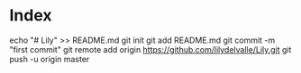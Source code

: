 # Index
 echo "# Lily" >> README.md
git init
git add README.md
git commit -m "first commit"
git remote add origin https://github.com/lilydelvalle/Lily.git
git push -u origin master
